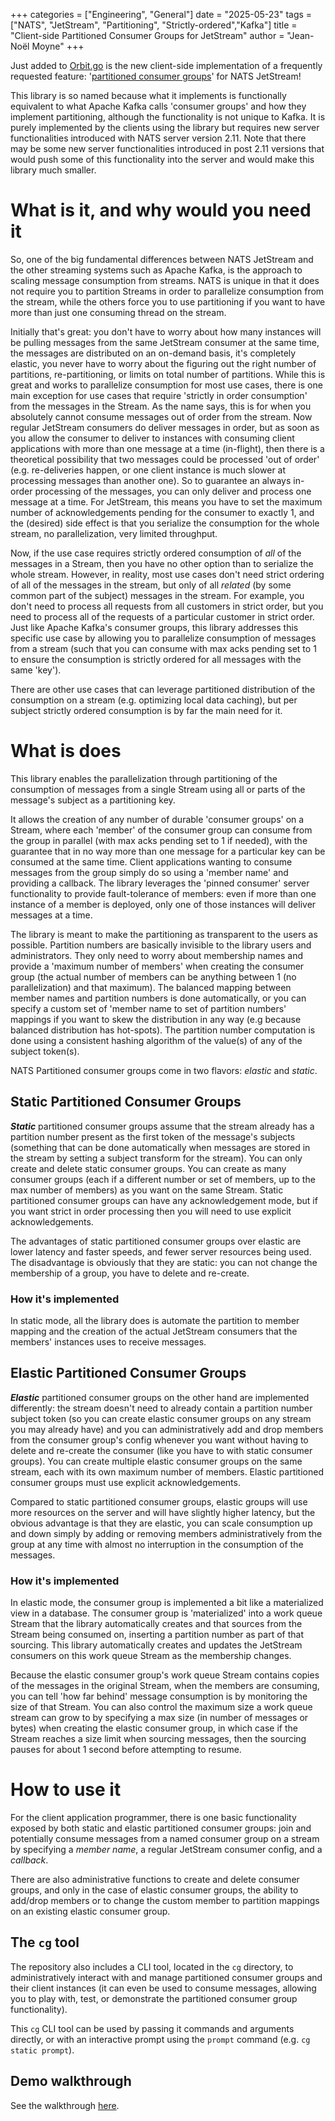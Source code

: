 +++
categories = ["Engineering", "General"]
date = "2025-05-23"
tags = ["NATS", "JetStream", "Partitioning", "Strictly-ordered","Kafka"]
title = "Client-side Partitioned Consumer Groups for JetStream"
author = "Jean-Noël Moyne"
+++

Just added to [Orbit.go](https://github.com/synadia-io/orbit.go) is the new client-side implementation of a frequently requested feature: '[partitioned consumer groups](https://github.com/synadia-io/orbit.go/tree/main/partitionedconsumergroups)' for NATS JetStream! 

This library is so named because what it implements is functionally equivalent to what Apache Kafka calls 'consumer groups' and how they implement partitioning, although the functionality is not unique to Kafka. It is purely implemented by the clients using the library but requires new server functionalities introduced with NATS server version 2.11. Note that there may be some new server functionalities introduced in post 2.11 versions that would push some of this functionality into the server and would make this library much smaller.

# What is it, and why would you need it

So, one of the big fundamental differences between NATS JetStream and the other streaming systems such as Apache Kafka, is the approach to scaling message consumption from streams. NATS is unique in that it does not require you to partition Streams in order to parallelize consumption from the stream, while the others force you to use partitioning if you want to have more than just one consuming thread on the stream.

Initially that's great: you don't have to worry about how many instances will be pulling messages from the same JetStream consumer at the same time, the messages are distributed on an on-demand basis, it's completely elastic, you never have to worry about the figuring out the right number of partitions, re-partitioning, or limits on total number of partitions. While this is great and works to parallelize consumption for most use cases, there is one main exception for use cases that require 'strictly in order consumption' from the messages in the Stream. As the name says, this is for when you absolutely cannot consume messages out of order from the stream. Now regular JetStream consumers do deliver messages in order, but as soon as you allow the consumer to deliver to instances with consuming client applications with more than one message at a time (in-flight), then there is a theoretical possibility that two messages could be processed 'out of order' (e.g. re-deliveries happen, or one client instance is much slower at processing messages than another one). So to guarantee an always in-order processing of the messages, you can only deliver and process one message at a time. For JetStream, this means you have to set the maximum number of acknowledgements pending for the consumer to exactly 1, and the (desired) side effect is that you serialize the consumption for the whole stream, no parallelization, very limited throughput.

Now, if the use case requires strictly ordered consumption of _all_ of the messages in a Stream, then you have no other option than to serialize the whole stream. However, in reality, most use cases don't need strict ordering of all of the messages in the stream, but only of all _related_ (by some common part of the subject) messages in the stream. For example, you don't need to process all requests from all customers in strict order, but you need to process all of the requests of a particular customer in strict order. Just like Apache Kafka's consumer groups, this library addresses this specific use case by allowing you to parallelize consumption of messages from a stream (such that you can consume with max acks pending set to 1 to ensure the consumption is strictly ordered for all messages with the same 'key').

There are other use cases that can leverage partitioned distribution of the consumption on a stream (e.g. optimizing local data caching), but per subject strictly ordered consumption is by far the main need for it.

# What is does

This library enables the parallelization through partitioning of the consumption of messages from a single Stream using all or parts of the message's subject as a partitioning key.

It allows the creation of any number of durable 'consumer groups' on a Stream, where each 'member' of the consumer group can consume from the group in parallel (with max acks pending set to 1 if needed), with the guarantee that in no way more than one message for a particular key can be consumed at the same time. Client applications wanting to consume messages from the group simply do so using a 'member name' and providing a callback. The library leverages the 'pinned consumer' server functionality to provide fault-tolerance of members: even if more than one instance of a member is deployed, only one of those instances will deliver messages at a time.

The library is meant to make the partitioning as transparent to the users as possible. Partition numbers are basically invisible to the library users and administrators. They only need to worry about membership names and provide a 'maximum number of members' when creating the consumer group (the actual number of members can be anything between 1 (no parallelization) and that maximum). The balanced mapping between member names and partition numbers is done automatically, or you can specify a custom set of 'member name to set of partition numbers' mappings if you want to skew the distribution in any way (e.g because balanced distribution has hot-spots). The partition number computation is done using a consistent hashing algorithm of the value(s) of any of the subject token(s).

NATS Partitioned consumer groups come in two flavors: *elastic* and *static*.

## Static Partitioned Consumer Groups
***Static*** partitioned consumer groups assume that the stream already has a partition number present as the first token of the message's subjects (something that can be done automatically when messages are stored in the stream by setting a subject transform for the stream). You can only create and delete static consumer groups. You can create as many consumer groups (each if a different number or set of members, up to the max number of members) as you want on the same Stream. Static partitioned consumer groups can have any acknowledgement mode, but if you want strict in order processing then you will need to use explicit acknowledgements.

The advantages of static partitioned consumer groups over elastic are lower latency and faster speeds, and fewer server resources being used. The disadvantage is obviously that they are static: you can not change the membership of a group, you have to delete and re-create.

### How it's implemented
In static mode, all the library does is automate the partition to member mapping and the creation of the actual JetStream consumers that the members' instances uses to receive messages.

## Elastic Partitioned Consumer Groups
***Elastic*** partitioned consumer groups on the other hand are implemented differently: the stream doesn't need to already contain a partition number subject token (so you can create elastic consumer groups on any stream you may already have) and you can administratively add and drop members from the consumer group's config whenever you want without having to delete and re-create the consumer (like you have to with static consumer groups). You can create multiple elastic consumer groups on the same stream, each with its own maximum number of members. Elastic partitioned consumer groups must use explicit acknowledgements.

Compared to static partitioned consumer groups, elastic groups will use more resources on the server and will have slightly higher latency, but the obvious advantage is that they are elastic, you can scale consumption up and down simply by adding or removing members administratively from the group at any time with almost no interruption in the consumption of the messages.

### How it's implemented
In elastic mode, the consumer group is implemented a bit like a materialized view in a database. The consumer group is 'materialized' into a work queue Stream that the library automatically creates and that sources from the Stream being consumed on, inserting a partition number as part of that sourcing. This library automatically creates and updates the JetStream consumers on this work queue Stream as the membership changes.

Because the elastic consumer group's work queue Stream contains copies of the messages in the original Stream, when the members are consuming, you can tell 'how far behind' message consumption is by monitoring the size of that Stream. You can also control the maximum size a work queue stream can grow to by specifying a max size (in number of messages or bytes) when creating the elastic consumer group, in which case if the Stream reaches a size limit when sourcing messages, then the sourcing pauses for about 1 second before attempting to resume.

# How to use it

For the client application programmer, there is one basic functionality exposed by both static and elastic partitioned consumer groups: join and potentially consume messages from a named consumer group on a stream by specifying a _member name_, a regular JetStream consumer config, and a _callback_.

There are also administrative functions to create and delete consumer groups, and only in the case of elastic consumer groups, the ability to add/drop members or to change the custom member to partition mappings on an existing elastic consumer group.

## The `cg` tool

The repository also includes a CLI tool, located in the `cg` directory, to administratively interact with and manage partitioned consumer groups and their client instances (it can even be used to consume messages, allowing you to play with, test, or demonstrate the partitioned consumer group functionality).

This `cg` CLI tool can be used by passing it commands and arguments directly, or with an interactive prompt using the `prompt` command (e.g. `cg static prompt`).

## Demo walkthrough

See the walkthrough [here](https://github.com/synadia-io/orbit.go/blob/main/partitionedconsumergroups/README.md#demo-walkthrough).

